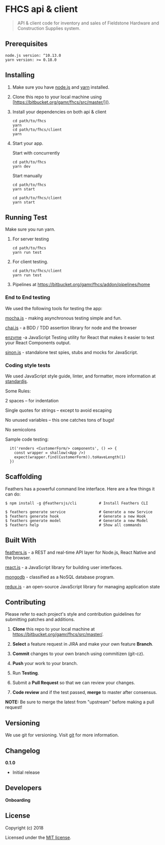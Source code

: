 # FHCS api & client

> API & client code for inventory and sales of Fieldstone Hardware and Construction Supplies system.

## Prerequisites
  ```
  node.js version: ^10.13.0
  yarn version: >= 0.18.0
  ```

## Installing
  1. Make sure you have [node.js](https://nodejs.org/) and [yarn](https://yarnpkg.com/en/) installed.

  2. Clone this repo to your local machine using [https://bitbucket.org/gamr/fhcs/src/master/]().
  3. Install your dependencies on both api & client 
      ```
      cd path/to/fhcs
      yarn
      cd path/to/fhcs/client
      yarn
      ```
  4. Start your app. 
      
      Start with concurrently
      ```shell
      cd path/to/fhcs
      yarn dev
      ```
      Start manually
      ```shell
      cd path/to/fhcs
      yarn start

      cd path/to/fhcs/client
      yarn start
      ``` 

## Running Test
Make sure you run yarn.

1. For server testing
    ```
    cd path/to/fhcs
    yarn run test
    ```
2. For client testing.
    ```
    cd path/to/fhcs/client
    yarn run test
    ```

3. Pipelines at https://bitbucket.org/gamr/fhcs/addon/pipelines/home

  ### End to End testing
  
  We used the following tools for testing the app:
  
  [mocha.js](https://mochajs.org) - making asynchronous testing simple and fun.

  [chai.js](https://www.chaijs.com/) - a BDD / TDD assertion library for node and the browser 
  
  [enzyme](https://github.com/airbnb/enzyme) -a JavaScript Testing utility for React that makes it easier to test your React Components output.

  [sinon.js](https://sinonjs.org/) - standalone test spies, stubs and mocks for JavaScript. 
  
  ### Coding style tests

  We used JavaScript style guide, linter, and formatter, more information at [standardjs](https://standardjs.com/#javascript-style-guide-linter-and-formatter).

  
  Some Rules:

  2 spaces – for indentation

  Single quotes for strings – except to avoid escaping

  No unused variables – this one catches tons of bugs!

  No semicolons

  Sample code testing:
  ```
    it('renders <CustomerForm/> components', () => {
      const wrapper = shallow(<App />)
      expect(wrapper.find(CustomerForm)).toHaveLength(1)
    })
  ```
## Scaffolding

Feathers has a powerful command line interface. Here are a few things it can do:

```
$ npm install -g @feathersjs/cli          # Install Feathers CLI

$ feathers generate service               # Generate a new Service
$ feathers generate hook                  # Generate a new Hook
$ feathers generate model                 # Generate a new Model
$ feathers help                           # Show all commands
```

## Built With
  [feathers.js](https://feathersjs.com/) - a REST and real-time API layer for Node.js, React Native and the browser.

  [react.js](https://reactjs.org/) - a JavaScript library for building user interfaces.

  [mongodb](https://www.mongodb.com/) - classified as a NoSQL database program.

  [redux.js](https://redux.js.org/) - an open-source JavaScript library for managing application state

## Contributing
Please refer to each project's style and contribution guidelines for submitting patches and additions. 

  
  1. **Clone** this repo to your local machine at https://bitbucket.org/gamr/fhcs/src/master/.

 
  2. **Select** a feature request in JIRA and make your own feature **Branch**.

  3. **Commit** changes to your own branch using commitizen (git-cz).

  4. **Push** your work to your branch.

  5. Run **Testing**.

  6. Submit a **Pull Request** so that we can review your changes.
  
  7. **Code review** and if the test passed, **merge** to master after consensus.
    
  **NOTE:** Be sure to merge the latest from "upstream" before making a pull request!

## Versioning

  We use git for versioning. Visit [git](https://git-scm.com/) for more information.

## Changelog

__0.1.0__

- Initial release

## Developers

  **Onboarding**

## License

Copyright (c) 2018

Licensed under the [MIT license](LICENSE).
